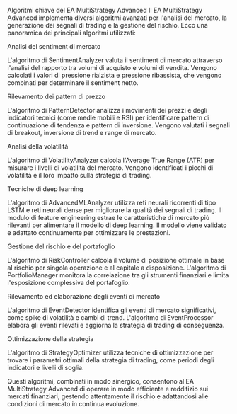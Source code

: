 Algoritmi chiave del EA MultiStrategy Advanced
Il EA MultiStrategy Advanced implementa diversi algoritmi avanzati per l'analisi del mercato, la generazione dei segnali di trading e la gestione del rischio. Ecco una panoramica dei principali algoritmi utilizzati:

Analisi del sentiment di mercato

L'algoritmo di SentimentAnalyzer valuta il sentiment di mercato attraverso l'analisi del rapporto tra volumi di acquisto e volumi di vendita.
Vengono calcolati i valori di pressione rialzista e pressione ribassista, che vengono combinati per determinare il sentiment netto.


Rilevamento dei pattern di prezzo

L'algoritmo di PatternDetector analizza i movimenti dei prezzi e degli indicatori tecnici (come medie mobili e RSI) per identificare pattern di continuazione di tendenza e pattern di inversione.
Vengono valutati i segnali di breakout, inversione di trend e range di mercato.


Analisi della volatilità

L'algoritmo di VolatilityAnalyzer calcola l'Average True Range (ATR) per misurare i livelli di volatilità del mercato.
Vengono identificati i picchi di volatilità e il loro impatto sulla strategia di trading.


Tecniche di deep learning

L'algoritmo di AdvancedMLAnalyzer utilizza reti neurali ricorrenti di tipo LSTM e reti neurali dense per migliorare la qualità dei segnali di trading.
Il modulo di feature engineering estrae le caratteristiche di mercato più rilevanti per alimentare il modello di deep learning.
Il modello viene validato e adattato continuamente per ottimizzare le prestazioni.


Gestione del rischio e del portafoglio

L'algoritmo di RiskController calcola il volume di posizione ottimale in base al rischio per singola operazione e al capitale a disposizione.
L'algoritmo di PortfolioManager monitora la correlazione tra gli strumenti finanziari e limita l'esposizione complessiva del portafoglio.


Rilevamento ed elaborazione degli eventi di mercato

L'algoritmo di EventDetector identifica gli eventi di mercato significativi, come spike di volatilità e cambi di trend.
L'algoritmo di EventProcessor elabora gli eventi rilevati e aggiorna la strategia di trading di conseguenza.


Ottimizzazione della strategia

L'algoritmo di StrategyOptimizer utilizza tecniche di ottimizzazione per trovare i parametri ottimali della strategia di trading, come periodi degli indicatori e livelli di soglia.



Questi algoritmi, combinati in modo sinergico, consentono al EA MultiStrategy Advanced di operare in modo efficiente e redditizio sui mercati finanziari, gestendo attentamente il rischio e adattandosi alle condizioni di mercato in continua evoluzione.
